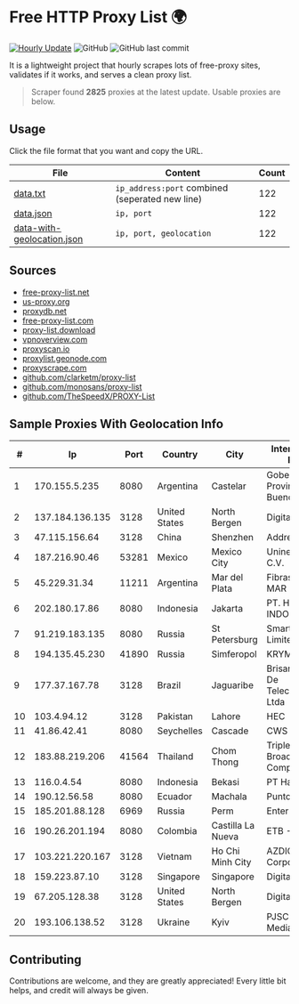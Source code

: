 
# Free HTTP Proxy List 🌍

[![Hourly Update](https://github.com/mertguvencli/http-proxy-list/actions/workflows/main.yml/badge.svg?branch=main)](https://github.com/mertguvencli/http-proxy-list/actions/workflows/main.yml)
![GitHub](https://img.shields.io/github/license/mertguvencli/http-proxy-list)
![GitHub last commit](https://img.shields.io/github/last-commit/mertguvencli/http-proxy-list)

It is a lightweight project that hourly scrapes lots of free-proxy sites, validates if it works, and serves a clean proxy list.


> Scraper found **2825** proxies at the latest update. Usable proxies are below.

## Usage

Click the file format that you want and copy the URL.


|File|Content|Count|
|----|-------|-----|
|[data.txt](https://raw.githubusercontent.com/mertguvencli/http-proxy-list/main/proxy-list/data.txt)|`ip_address:port` combined (seperated new line)|122|
|[data.json](https://raw.githubusercontent.com/mertguvencli/http-proxy-list/main/proxy-list/data.json)|`ip, port`|122|
|[data-with-geolocation.json](https://raw.githubusercontent.com/mertguvencli/http-proxy-list/main/proxy-list/data-with-geolocation.json)|`ip, port, geolocation`|122|

## Sources

* [free-proxy-list.net](https://free-proxy-list.net)
* [us-proxy.org](https://www.us-proxy.org)
* [proxydb.net](http://proxydb.net)
* [free-proxy-list.com](https://free-proxy-list.com/?page=&port=&type%5B%5D=http&type%5B%5D=https&up_time=0&search=Search)
* [proxy-list.download](https://www.proxy-list.download/HTTP)
* [vpnoverview.com](https://vpnoverview.com/privacy/anonymous-browsing/free-proxy-servers)
* [proxyscan.io](https://www.proxyscan.io)
* [proxylist.geonode.com](https://proxylist.geonode.com/api/proxy-list?limit=300&page=1&sort_by=lastChecked&sort_type=desc&protocols=http,https)
* [proxyscrape.com](https://api.proxyscrape.com/v2/?request=displayproxies&protocol=http&timeout=10000&country=all&ssl=all&anonymity=all)
* [github.com/clarketm/proxy-list](https://raw.githubusercontent.com/clarketm/proxy-list/master/proxy-list-raw.txt)
* [github.com/monosans/proxy-list](https://raw.githubusercontent.com/monosans/proxy-list/main/proxies/http.txt)
* [github.com/TheSpeedX/PROXY-List](https://raw.githubusercontent.com/TheSpeedX/PROXY-List/master/http.txt)


## Sample Proxies With Geolocation Info

|#|Ip|Port|Country|City|Internet Service Provider|
|-|--|----|-------|----|-------------------------|
|1|170.155.5.235|8080|Argentina|Castelar|Gobernacion de la Provincia de Buenos Aires|
|2|137.184.136.135|3128|United States|North Bergen|DigitalOcean, LLC|
|3|47.115.156.64|3128|China|Shenzhen|Addresses CNNIC|
|4|187.216.90.46|53281|Mexico|Mexico City|Uninet S.A. de C.V.|
|5|45.229.31.34|11211|Argentina|Mar del Plata|Fibras Opticas De MAR Del Plata S.A.|
|6|202.180.17.86|8080|Indonesia|Jakarta|PT. HIPERNET INDODATA|
|7|91.219.183.135|8080|Russia|St Petersburg|Smart Telecom Limited|
|8|194.135.45.230|41890|Russia|Simferopol|KRYMTELEKOM|
|9|177.37.167.78|3128|Brazil|Jaguaribe|Brisanet Servicos De Telecomunicacoes Ltda|
|10|103.4.94.12|3128|Pakistan|Lahore|HEC|
|11|41.86.42.41|8080|Seychelles|Cascade|CWS DIB BUNDLE|
|12|183.88.219.206|41564|Thailand|Chom Thong|Triple T Broadband Public Company Limited|
|13|116.0.4.54|8080|Indonesia|Bekasi|PT Hasindo Net|
|14|190.12.56.58|8080|Ecuador|Machala|Puntonet S.A.|
|15|185.201.88.128|6969|Russia|Perm|Enter LLC|
|16|190.26.201.194|8080|Colombia|Castilla La Nueva|ETB - Colombia|
|17|103.221.220.167|3128|Vietnam|Ho Chi Minh City|AZDIGI Corporation|
|18|159.223.87.10|3128|Singapore|Singapore|DigitalOcean, LLC|
|19|67.205.128.38|3128|United States|North Bergen|DigitalOcean, LLC|
|20|193.106.138.52|3128|Ukraine|Kyiv|PJSC "Industrial Media Network"|



## Contributing

Contributions are welcome, and they are greatly appreciated! Every
little bit helps, and credit will always be given.

